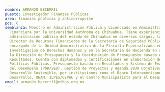 ```yaml
---
nombre: ARMANDO BECERRIL
puesto: Investigador Finanzas Públicas
area: finanzas públicas y anticorrupción
pos: 6
semblanza: Maestro en Administración Pública y Licenciado en Administración
  Financiera por la Universidad Autónoma de Chihuahua. Tiene experiencia en la
  administración pública del estado de Chihuahua en diversos cargos, tales como
  Director de Recursos Financieros de la Secretaría de Seguridad Pública,
  encargado de la Unidad Administrativa de la Fiscalía Especializada en
  Investigación de Derechos Humanos y en la Secretaría de Hacienda en áreas como
  la Dirección de Presupuesto y la Coordinación de Presupuesto basado en
  Resultados. Cuenta con diplomados y certificaciones en Elaboración de
  Políticas Públicas, Presupuesto basado en Resultados y Sistema de Evaluación
  del Desempeño (PbR/SED), Gestión de Proyectos y Agenda 2030 Objetivos del
  Desarrollo Sostenible, por instituciones como el Banco Interamericano de
  Desarrollo, UNAM, ILPES/CEPAL y el Centro Municipalista para el Desarrollo.
email: armando.becerril@ethos.org.mx
---
```

